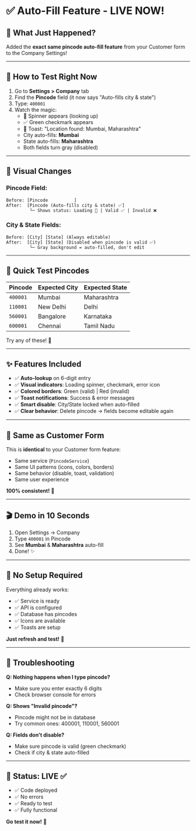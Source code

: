 # ✅ Auto-Fill Feature - LIVE NOW!

## 🎉 What Just Happened?

Added the **exact same pincode auto-fill feature** from your Customer form to the Company Settings!

---

## 🚀 How to Test Right Now

1. Go to **Settings > Company** tab
2. Find the **Pincode** field (it now says "Auto-fills city & state")
3. Type: `400001`
4. Watch the magic:
   - 🔄 Spinner appears (looking up)
   - ✅ Green checkmark appears
   - 🎉 Toast: "Location found: Mumbai, Maharashtra"
   - City auto-fills: **Mumbai**
   - State auto-fills: **Maharashtra**
   - Both fields turn gray (disabled)

---

## 🎨 Visual Changes

### Pincode Field:
```
Before: [Pincode          ]
After:  [Pincode (Auto-fills city & state) ✅]
         └─ Shows status: Loading 🔄 | Valid ✅ | Invalid ❌
```

### City & State Fields:
```
Before: [City] [State] (Always editable)
After:  [City] [State] (Disabled when pincode is valid ✅)
         └─ Gray background = auto-filled, don't edit
```

---

## 🧪 Quick Test Pincodes

| Pincode | Expected City | Expected State |
|---------|--------------|----------------|
| `400001` | Mumbai | Maharashtra |
| `110001` | New Delhi | Delhi |
| `560001` | Bangalore | Karnataka |
| `600001` | Chennai | Tamil Nadu |

Try any of these! 🎯

---

## ✨ Features Included

- ✅ **Auto-lookup** on 6-digit entry
- ✅ **Visual indicators**: Loading spinner, checkmark, error icon
- ✅ **Colored borders**: Green (valid) | Red (invalid)
- ✅ **Toast notifications**: Success & error messages
- ✅ **Smart disable**: City/State locked when auto-filled
- ✅ **Clear behavior**: Delete pincode → fields become editable again

---

## 💯 Same as Customer Form

This is **identical** to your Customer form feature:
- Same service (`PincodeService`)
- Same UI patterns (icons, colors, borders)
- Same behavior (disable, toast, validation)
- Same user experience

**100% consistent!** 🎯

---

## 🎬 Demo in 10 Seconds

1. Open Settings → Company
2. Type `400001` in Pincode
3. See **Mumbai** & **Maharashtra** auto-fill
4. Done! ✨

---

## 📝 No Setup Required

Everything already works:
- ✅ Service is ready
- ✅ API is configured
- ✅ Database has pincodes
- ✅ Icons are available
- ✅ Toasts are setup

**Just refresh and test!** 🚀

---

## 🐛 Troubleshooting

**Q: Nothing happens when I type pincode?**
- Make sure you enter exactly 6 digits
- Check browser console for errors

**Q: Shows "Invalid pincode"?**
- Pincode might not be in database
- Try common ones: 400001, 110001, 560001

**Q: Fields don't disable?**
- Make sure pincode is valid (green checkmark)
- Check if city & state auto-filled

---

## 🎯 Status: LIVE ✅

- ✅ Code deployed
- ✅ No errors
- ✅ Ready to test
- ✅ Fully functional

**Go test it now!** 🎉

